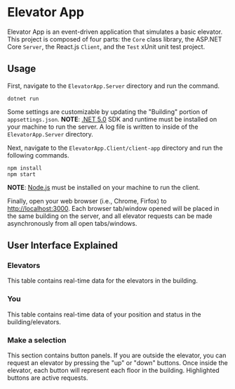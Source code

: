 # Elevator App
Elevator App is an event-driven application that simulates a basic elevator. This project is composed of four parts: the `Core` class library, the ASP.NET Core `Server`, the React.js `Client`, and the `Test` xUnit unit test project.

## Usage
First, navigate to the `ElevatorApp.Server` directory and run the command.
```
dotnet run
```
Some settings are customizable by updating the "Building" portion of `appsettings.json`.
**NOTE**: [.NET 5.0](https://dotnet.microsoft.com/download/dotnet/5.0) SDK and runtime must be installed on your machine to run the server.
A log file is written to inside of the `ElevatorApp.Server` directory.


Next, navigate to the `ElevatorApp.Client/client-app` directory and run the following commands.
```
npm install
npm start
```
**NOTE**: [Node.js](https://nodejs.org/en/) must be installed on your machine to run the client.

Finally, open your web browser (i.e., Chrome, Firfox) to [http://localhost:3000](http://localhost:3000). Each browser tab/window opened will be placed in the same building on the server, and all elevator requests can be made asynchronously from all open tabs/windows.

## User Interface Explained
### Elevators
This table contains real-time data for the elevators in the building.
### You
This table contains real-time data of your position and status in the building/elevators.
### Make a selection
This section contains button panels. If you are outside the elevator, you can request an elevator by pressing the "up" or "down" buttons. Once inside the elevator, each button will represent each floor in the building. Highlighted buttons are active requests.